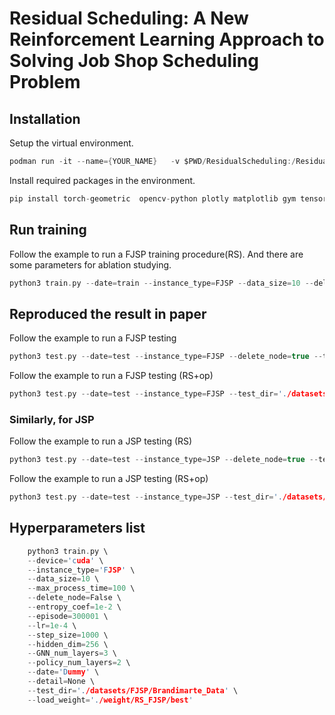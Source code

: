 # Residual Scheduling: A New Reinforcement Learning Approach to Solving Job Shop Scheduling Problem

## Installation

Setup the virtual environment.
```c
podman run -it --name={YOUR_NAME}   -v $PWD/ResidualScheduling:/ResidualScheduling pytorch/pytorch:1.11.0-cuda11.3-cudnn8-runtime
```

Install required packages in the environment.
```c
pip install torch-geometric  opencv-python plotly matplotlib gym tensorboard pandas colorhash
```
## Run training
Follow the example to run a FJSP training procedure(RS). And there are some parameters for ablation studying.
```c
python3 train.py --date=train --instance_type=FJSP --data_size=10 --delete_node=true
```

## Reproduced the result in paper
Follow the example to run a FJSP testing 
```c
python3 test.py --date=test --instance_type=FJSP --delete_node=true --test_dir='./datasets/FJSP/Brandimarte_Data' --load_weight='./weight/RS_FJSP/best'
```
Follow the example to run a FJSP testing (RS+op)
```c
python3 test.py --date=test --instance_type=FJSP --test_dir='./datasets/FJSP/Brandimarte_Data' --load_weight='./weight/RS+op_FJSP/best'
```

### Similarly, for JSP
Follow the example to run a JSP testing (RS)
```c
python3 test.py --date=test --instance_type=JSP --delete_node=true --test_dir='./datasets/JSP/public_benchmark/ta' --load_weight='./weight/RS_JSP/best'
```
Follow the example to run a JSP testing (RS+op)
```c
python3 test.py --date=test --instance_type=JSP --test_dir='./datasets/JSP/public_benchmark/ta' --load_weight='./weight/RS+op_JSP/best'
```

## Hyperparameters list
```c
    python3 train.py \
    --device='cuda' \
    --instance_type='FJSP' \
    --data_size=10 \
    --max_process_time=100 \
    --delete_node=False \
    --entropy_coef=1e-2 \
    --episode=300001 \
    --lr=1e-4 \
    --step_size=1000 \
    --hidden_dim=256 \
    --GNN_num_layers=3 \
    --policy_num_layers=2 \
    --date='Dummy' \
    --detail=None \
    --test_dir='./datasets/FJSP/Brandimarte_Data' \
    --load_weight='./weight/RS_FJSP/best'
```